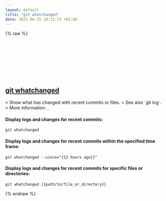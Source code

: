 ```yaml
---
layout: default
title: "git whatchanged"
date: 2021-06-25 18:12:13 +02:00
---
```

{% raw %}
<h2 id="git-whatchanged">
  <a href="/en/common/git-whatchanged.html">git whatchanged</a> <a href="#git-whatchanged"><svg class="icon">
    <use href="/assets/images/unicode_sprite.svg#link" />
  </svg></a>
</h2>
> Show what has changed with recent commits or files.
> See also `git log`.
> More information: <https://git-scm.com/docs/git-whatchanged>.

#### Display logs and changes for recent commits:
```shell
git whatchanged
```
#### Display logs and changes for recent commits within the specified time frame:
```shell
git whatchanged --since="{{2 hours ago}}"
```
#### Display logs and changes for recent commits for specific files or directories:
```shell
git whatchanged {{path/to/file_or_directory}}
```
{% endraw %}